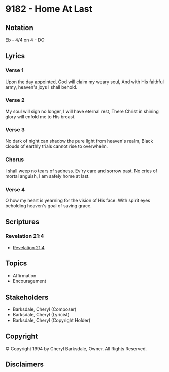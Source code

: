 # 9182 - Home At Last

## Notation

Eb - 4/4 on 4 - DO

## Lyrics

### Verse 1

Upon the day appointed, God will claim my weary soul, And with His faithful army, heaven's joys I shall behold.

### Verse 2

My soul will sigh no longer, I will have eternal rest, There Christ in shining glory will enfold me to His breast.

### Verse 3

No dark of night can shadow the pure light from heaven's realm, Black clouds of earthly trials cannot rise to overwhelm.

### Chorus

I shall weep no tears of sadness. Ev'ry care and sorrow past. No cries of mortal anguish, I am safely home at last.

### Verse 4

O how my heart is yearning for the vision of His face. With spirit eyes beholding heaven's goal of saving grace.


## Scriptures

### Revelation 21:4

- [Revelation 21:4](https://www.biblegateway.com/passage/?search=Revelation%2021%3A4)


## Topics

- Affirmation
- Encouragement

## Stakeholders

- Barksdale, Cheryl (Composer)
- Barksdale, Cheryl (Lyricist)
- Barksdale, Cheryl (Copyright Holder)

## Copyright

© Copyright 1994 by Cheryl Barksdale, Owner. All Rights Reserved.


## Disclaimers


